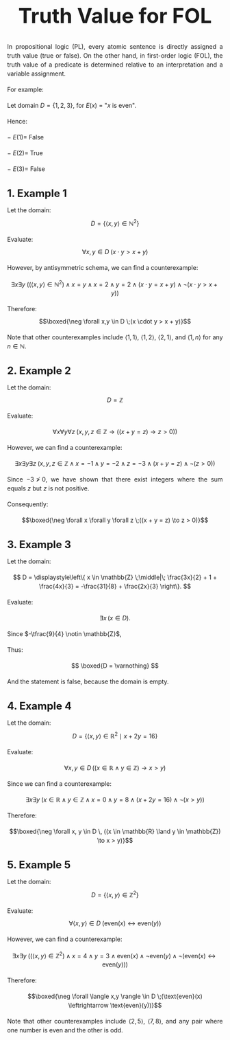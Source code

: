 <h1 style="text-align: center; font-size: 3rem; margin-top: 3rem; margin-bottom: 2rem;">Truth Value for FOL</h1>
<!-- Remove the h1 rule from the <style> block -->

<style>
  h1 {
    text-align: center;
    font-size: 3rem;
    margin-bottom: 2rem; 
    margin-top: 3rem;
  }

  h2 {
    margin-top: 2.5rem;
    margin-bottom: 1rem;
    font-size: 2rem;
  }

  h3 {
    margin-top: 2rem;
    margin-bottom: 0.8rem;
    font-size: 1.5rem;
  }

  p {
    text-align: justify;
    margin-bottom: 1rem;
    line-height: 1.5;
  }


  ol {
    margin-left: 2rem;
    margin-bottom: 1.5rem;
  }

  ol li {
    margin-bottom: 0.5rem;
  }
  
</style>

In propositional logic (PL), every atomic sentence is directly assigned a truth value (true or false). On the other hand, in first-order logic (FOL), the truth value of a predicate is determined relative to an interpretation and a variable assignment.

For example:

Let domain $D = \{1,2,3\}$, for $E(x)$ = "$x$ is even".

Hence:

− $E(1) =$ False

− $E(2) =$ True

− $E(3) =$ False

### 1. Example 1

Let the domain:
$$D = \{\langle x,y \rangle \in \mathbb{N}^2\}$$

Evaluate:
$$\forall x,y  \in D \;(x \cdot y > x + y)$$

However, by antisymmetric schema,  we can find a counterexample:

$$
\exists x \exists y \;\big((\langle x, y \rangle \in \mathbb{N}^2) \;\land\; x = y \;\land\; x = 2 \;\land\; y = 2 \;\land\; (x \cdot y = x + y) \;\land\; \neg(x \cdot y > x + y)\big)
$$

Therefore:
$$\boxed{\neg \forall x,y \in D \;(x \cdot y > x + y)}$$

Note that other counterexamples include $\langle 1,1 \rangle$, $\langle 1,2 \rangle$, $\langle 2,1 \rangle$, and $\langle 1,n \rangle$ for any $n \in \mathbb{N}$.

### 2. Example 2

Let the domain:
$$D = \mathbb{Z}$$

Evaluate:

$$\forall x \forall y \forall z \;(x, y, z \in \mathbb{Z} \to ((x + y = z) \to z > 0))$$

However, we can find a counterexample:

$$\exists x \exists y \exists z \;(x, y, z \in \mathbb{Z} \;\land\; x = -1 \;\land\; y = -2 \;\land\; z = -3 \;\land\; (x + y = z) \;\land\; \neg(z > 0))$$

Since $-3 \not> 0$, we have shown that there exist integers where the sum equals $z$ but $z$ is not positive.

Consequently:

$$\boxed{\neg \forall x \forall y \forall z \;((x + y = z) \to z > 0)}$$

### 3. Example 3

Let the domain:

$$
D = \displaystyle\left\{ x \in \mathbb{Z} \;\middle|\; \frac{3x}{2} + 1 + \frac{4x}{3} = -\frac{31}{8} + \frac{2x}{3} \right\}.
$$

Evaluate:

$$
\exists x \,(x \in D).
$$

Since $-\tfrac{9}{4} \notin \mathbb{Z}$,

Thus:

$$
\boxed{D = \varnothing}
$$

And the statement is false, because the domain is empty.

### 4. Example 4

Let the domain:
$$D = \{\langle x,y \rangle \in \mathbb{R}^2 \mid x + 2y = 16\} $$

Evaluate:

$$ \forall  x, y \in D \, ((x \in \mathbb{R} \land y \in \mathbb{Z}) \to x > y) $$

Since we can find a counterexample:

$$\exists x \exists y \;(x \in \mathbb{R} \;\land\; y \in \mathbb{Z} \;\land\; x = 0 \;\land\; y = 8 \;\land\; (x + 2y = 16) \;\land\; \neg(x > y))$$

Therefore:

$$\boxed{\neg \forall x, y \in D \, ((x \in \mathbb{R} \land y \in \mathbb{Z}) \to x > y)}$$

### 5. Example 5

Let the domain:
$$D = \{\langle x,y \rangle \in \mathbb{Z}^2\}$$

Evaluate:
$$\forall \langle x,y \rangle \in D \;(\text{even}(x) \leftrightarrow \text{even}(y))$$

However, we can find a counterexample:

$$
\exists x \exists y \;\big((\langle x, y \rangle \in \mathbb{Z}^2) \;\land\; x = 4 \;\land\; y = 3 \;\land\; \text{even}(x) \;\land\; \neg\text{even}(y) \;\land\; \neg(\text{even}(x) \leftrightarrow \text{even}(y))\big)
$$

Therefore:

$$\boxed{\neg \forall \langle x,y \rangle \in D \;(\text{even}(x) \leftrightarrow \text{even}(y))}$$

Note that other counterexamples include $\langle 2,5 \rangle$, $\langle 7,8 \rangle$, and any pair where one number is even and the other is odd.
